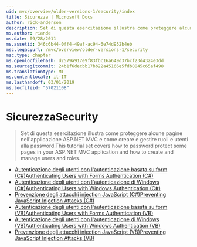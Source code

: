 ```yaml
---
uid: mvc/overview/older-versions-1/security/index
title: Sicurezza | Microsoft Docs
author: rick-anderson
description: Set di questa esercitazione illustra come proteggere alcune pagine nell'applicazione ASP.NET MVC e come creare e gestire ruoli e utenti alla password.
ms.author: riande
ms.date: 09/28/2011
ms.assetid: 346c6b44-0ff4-49af-ac94-6e74d952b4eb
msc.legacyurl: /mvc/overview/older-versions-1/security
msc.type: chapter
ms.openlocfilehash: d2579a917e9f83fbc16a649d37bcf23d4324e3dd
ms.sourcegitcommit: 24b1f6decbb17bb22a45166e5fdb0845c65af498
ms.translationtype: MT
ms.contentlocale: it-IT
ms.lasthandoff: 03/01/2019
ms.locfileid: "57021108"
---
```

<a name="security"></a><span data-ttu-id="d3234-103">Sicurezza</span><span class="sxs-lookup"><span data-stu-id="d3234-103">Security</span></span>
====================
> <span data-ttu-id="d3234-104">Set di questa esercitazione illustra come proteggere alcune pagine nell'applicazione ASP.NET MVC e come creare e gestire ruoli e utenti alla password.</span><span class="sxs-lookup"><span data-stu-id="d3234-104">This tutorial set covers how to password protect some pages in your ASP.NET MVC application and how to create and manage users and roles.</span></span>


- [<span data-ttu-id="d3234-105">Autenticazione degli utenti con l'autenticazione basata su form (C#)</span><span class="sxs-lookup"><span data-stu-id="d3234-105">Authenticating Users with Forms Authentication (C#)</span></span>](authenticating-users-with-forms-authentication-cs.md)
- [<span data-ttu-id="d3234-106">Autenticazione degli utenti con l'autenticazione di Windows (C#)</span><span class="sxs-lookup"><span data-stu-id="d3234-106">Authenticating Users with Windows Authentication (C#)</span></span>](authenticating-users-with-windows-authentication-cs.md)
- [<span data-ttu-id="d3234-107">Prevenzione degli attacchi injection JavaScript (C#)</span><span class="sxs-lookup"><span data-stu-id="d3234-107">Preventing JavaScript Injection Attacks (C#)</span></span>](preventing-javascript-injection-attacks-cs.md)
- [<span data-ttu-id="d3234-108">Autenticazione degli utenti con l'autenticazione basata su form (VB)</span><span class="sxs-lookup"><span data-stu-id="d3234-108">Authenticating Users with Forms Authentication (VB)</span></span>](authenticating-users-with-forms-authentication-vb.md)
- [<span data-ttu-id="d3234-109">Autenticazione degli utenti con l'autenticazione di Windows (VB)</span><span class="sxs-lookup"><span data-stu-id="d3234-109">Authenticating Users with Windows Authentication (VB)</span></span>](authenticating-users-with-windows-authentication-vb.md)
- [<span data-ttu-id="d3234-110">Prevenzione degli attacchi injection JavaScript (VB)</span><span class="sxs-lookup"><span data-stu-id="d3234-110">Preventing JavaScript Injection Attacks (VB)</span></span>](preventing-javascript-injection-attacks-vb.md)
